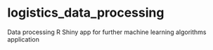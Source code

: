# logistics_data_processing
Data processing R Shiny app for further machine learning algorithms application
